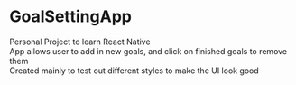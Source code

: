 # GoalSettingApp
Personal Project to learn React Native<br />
App allows user to add in new goals, and click on finished goals to remove them<br /> 
Created mainly to test out different styles to make the UI look good<br />
